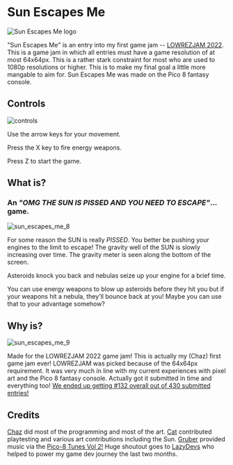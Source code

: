 # Sun Escapes Me

![Sun Escapes Me logo](https://user-images.githubusercontent.com/14047518/186278385-d4ff2d10-3365-49da-a6dd-4d3581d7603c.png)

"Sun Escapes Me" is an entry into my first game jam -- [LOWREZJAM 2022](https://itch.io/jam/lowrezjam-2022). This is a game jam in which all entries must have a game resolution of at most 64x64px. This is a rather stark constraint for most who are used to 1080p resolutions or higher. This is to make my final goal a little more mangable to aim for. Sun Escapes Me was made on the Pico 8 fantasy console.

## Controls

![controls](https://user-images.githubusercontent.com/14047518/185776795-b6bceb61-0d05-4b38-984a-ac2047e831b1.png)

Use the arrow keys for your movement. 

Press the X key to fire energy weapons.

Press Z to start the game.

## What is?

### An *"OMG THE SUN IS PISSED AND YOU NEED TO ESCAPE"*... game. 

![sun_escapes_me_8](https://user-images.githubusercontent.com/14047518/185776806-72b8d84a-f9c2-4844-bed6-1d8eeefecdc1.gif)

For some reason the SUN is really *PISSED*. You better be pushing your engines to the limit to escape! The gravity well of the SUN is slowly increasing over time. The gravity meter is seen along the bottom of the screen.

Asteroids knock you back and nebulas seize up your engine for a brief time.

You can use energy weapons to blow up asteroids before they hit you but if your weapons hit a nebula, they'll bounce back at you! Maybe you can use that to your advantage somehow?

## Why is?

![sun_escapes_me_9](https://user-images.githubusercontent.com/14047518/185776815-5f5d63fb-4c82-4b9b-b5c9-3f2d4a09c960.gif)

Made for the LOWREZJAM 2022 game jam! This is actually my (Chaz) first game jam ever! LOWREZJAM was picked because of the 64x64px requirement. It was very much in line with my current experiences with pixel art and the Pico 8 fantasy console. Actually got it submitted in time and everything too! [We ended up getting #132 overall out of 430 submitted entries!](https://itch.io/jam/lowrezjam-2022/rate/1646677)

## Credits

[Chaz](https://twitter.com/thechaz) did most of the programming and most of the art. [Cat](https://twitter.com/LNJCat) contributed playtesting and various art contributions including the Sun. [Gruber](https://twitter.com/gruber_music) provided music via the [Pico-8 Tunes Vol 2!](https://www.lexaloffle.com/bbs/?tid=33675) Huge shoutout goes to [LazyDevs](https://twitter.com/LazyDevsAcademy) who helped to power my game dev journey the last two months. 
